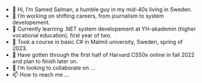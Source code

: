 - 👋 Hi, I’m Samed Salman, a humble guy in my mid-40s living in Sweden.
- 👀 I’m working on shifting careers, from journalism to system developement.
- 🌱 Currently learning .NET system developement at YH-akademin (higher vocational education), first year of two.
- 🌱 Took a course in basic C# in Malmö university, Sweden, spring of 2023.
- 🌱 Have gotten through the first half of Harvard CS50x online in fall 2022 and plan to finish later on.
- 💞️ I’m looking to collaborate on ...
- 📫 How to reach me ...

<!---
baclava1001/baclava1001 is a ✨ special ✨ repository because its `README.md` (this file) appears on your GitHub profile.
You can click the Preview link to take a look at your changes.
--->
